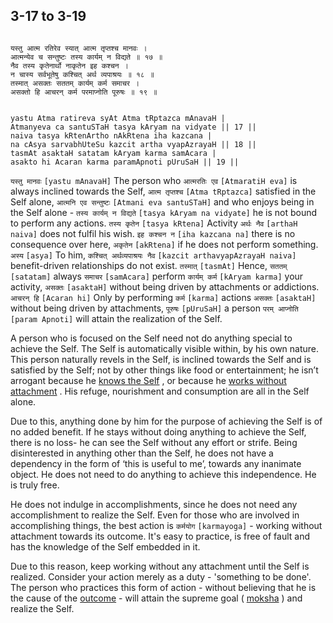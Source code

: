 ## 3-17 to 3-19


```shloka-sa

यस्तु आत्म रतिरेव स्यात् आत्म तृप्तश्च मानवः ।
आत्मन्येव च सन्तुष्टः तस्य कार्यम् न विद्यते ॥ १७ ॥
नैव तस्य कृतेनार्थो नाकृतेन इह कश्चन ।
न चास्य सर्वभूतेषु कश्चित् अर्थ व्यपाश्रयः ॥ १८ ॥
तस्मात् असक्तः सततम् कार्यम् कर्म समाचर ।
असक्तो हि आचरन् कर्म परमाप्नोति पूरुषः ॥ १९ ॥

```
```shloka-sa-hk

yastu Atma ratireva syAt Atma tRptazca mAnavaH |
Atmanyeva ca santuSTaH tasya kAryam na vidyate || 17 ||
naiva tasya kRtenArtho nAkRtena iha kazcana |
na cAsya sarvabhUteSu kazcit artha vyapAzrayaH || 18 ||
tasmAt asaktaH satatam kAryam karma samAcara |
asakto hi Acaran karma paramApnoti pUruSaH || 19 ||

```
`यस्तु मानवः` `[yastu mAnavaH]` The person who `आत्मरतिः एव` `[AtmaratiH eva]` is always inclined towards the Self, `आत्म तृप्तश्च` `[Atma tRptazca]` satisfied in the Self alone, `आत्मनि एव सन्तुष्टः` `[Atmani eva santuSTaH]` and who enjoys being in the Self alone - `तस्य कार्यम् न विद्यते` `[tasya kAryam na vidyate]` he is not bound to perform any actions.
`तस्य कृतेन` `[tasya kRtena]` Activity `अर्थः नैव` `[arthaH naiva]` does not fulfil his wish. `इह कश्चन न` `[iha kazcana na]` there is no consequence over here, `अकृतेन` `[akRtena]` if he does not perform something. `अस्य` `[asya]` To him, `कश्चित् अर्थव्यपाश्रयः नैव` `[kazcit arthavyapAzrayaH naiva]` benefit-driven relationships do not exist.
`तस्मात्` `[tasmAt]` Hence, `सततम्` `[satatam]` always `समाचर` `[samAcara]` perform `कार्यम् कर्म` `[kAryam karma]` your activity, `असक्तः` `[asaktaH]` without being driven by attachments or addictions. `आचरन् हि` `[Acaran hi]` Only by performing `कर्म` `[karma]` actions `असक्तः` `[asaktaH]` without being driven by attachments, `पूरुषः` `[pUruSaH]` a person `परम् आप्नोति` `[param Apnoti]` will attain the realization of the Self.

A person who is focused on the Self need not do anything special to achieve the Self. The Self is automatically visible within, by his own nature. This person naturally revels in the Self, is inclined towards the Self and is satisfied by the Self; not by other things like food or entertainment; he isn’t arrogant because he 
[knows the Self](3-3.md#jnAnayOga_a_defn)
, or because he 
[works without attachment](Back-to-Basics.md#karmayOga_a_defn)
. His refuge, nourishment and consumption are all in the Self alone.

Due to this, anything done by him for the purpose of achieving the Self is of no added benefit. If he stays without doing anything to achieve the Self, there is no loss- he can see the Self without any effort or strife. Being disinterested in anything other than the Self, he does not have a dependency in the form of ‘this is useful to me’, towards any inanimate object. He does not need to do anything to achieve this independence. He is truly free.

He does not indulge in accomplishments, since he does not need any accomplishment to realize the Self. Even for those who are involved in accomplishing things, the best action is 
`कर्मयोग` `[karmayoga]` - working without attachment towards its outcome. It's easy to practice, is free of fault and has the knowledge of the Self embedded in it.

Due to this reason, keep working without any attachment until the Self is realized. Consider your action merely as a duty - 'something to be done'. The person who practices this form of action - without believing that he is the cause of the 
[outcome](Back-to-Basics.md#actions_and_happenings) - will attain the supreme goal (
[moksha](Back-to-Basics.md#Moksha)
) and realize the Self.


